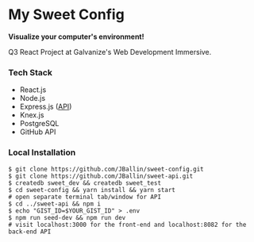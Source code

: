 # My Sweet Config
**Visualize your computer's environment!**

Q3 React Project at Galvanize's Web Development Immersive.

### Tech Stack
* React.js
* Node.js
* Express.js ([API](https://github.com/JBallin/sweet-api))
* Knex.js
* PostgreSQL
* GitHub API

### Local Installation
```shell
$ git clone https://github.com/JBallin/sweet-config.git
$ git clone https://github.com/JBallin/sweet-api.git
$ createdb sweet_dev && createdb sweet_test
$ cd sweet-config && yarn install && yarn start
# open separate terminal tab/window for API
$ cd ../sweet-api && npm i
$ echo "GIST_ID=$YOUR_GIST_ID" > .env
$ npm run seed-dev && npm run dev
# visit localhost:3000 for the front-end and localhost:8082 for the back-end API
```
